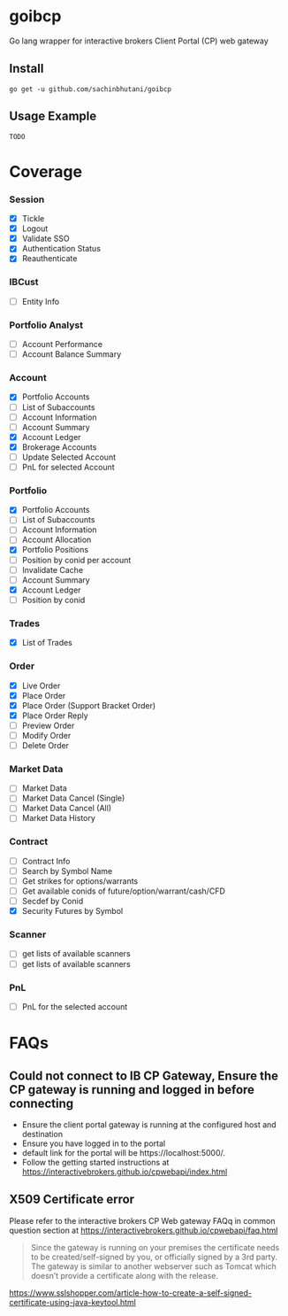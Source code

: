 # goibcp
Go lang wrapper for interactive brokers Client Portal (CP) web gateway

## Install
    go get -u github.com/sachinbhutani/goibcp

## Usage Example 
    TODO

# Coverage 
### Session
- [X] Tickle
- [x] Logout
- [x] Validate SSO
- [x] Authentication Status
- [X] Reauthenticate
### IBCust
- [ ] Entity Info
### Portfolio Analyst
- [ ] Account Performance 
- [ ] Account Balance Summary
### Account 
- [X] Portfolio Accounts
- [ ] List of Subaccounts 
- [ ] Account Information
- [ ] Account Summary 
- [X] Account Ledger
- [X] Brokerage Accounts
- [ ] Update Selected Account
- [ ] PnL for selected Account 
### Portfolio 
- [X] Portfolio Accounts
- [ ] List of Subaccounts 
- [ ] Account Information
- [ ] Account Allocation
- [X] Portfolio Positions
- [ ] Position by conid per account
- [ ] Invalidate Cache
- [ ] Account Summary
- [X] Account Ledger
- [ ] Position by conid 
### Trades
- [X] List of Trades
### Order 
- [X] Live Order 
- [X] Place Order 
- [X] Place Order (Support Bracket Order) 
- [X] Place Order Reply
- [ ] Preview Order 
- [ ] Modify Order 
- [ ] Delete Order 
### Market Data 
- [ ] Market Data 
- [ ] Market Data Cancel (Single) 
- [ ] Market Data Cancel (All)
- [ ] Market Data History
### Contract
- [ ] Contract Info 
- [ ] Search by Symbol Name
- [ ] Get strikes for options/warrants
- [ ] Get available conids of future/option/warrant/cash/CFD
- [ ] Secdef by Conid
- [X] Security Futures by Symbol
### Scanner 
- [ ] get lists of available scanners
- [ ] get lists of available scanners
### PnL
- [ ] PnL for the selected account


# FAQs

## Could not connect to IB CP Gateway, Ensure the CP gateway is running and logged in before connecting
- Ensure the client portal gateway is running at the configured host and destination
- Ensure you have logged in to the portal 
- default link for the portal will be https://localhost:5000/.
- Follow the getting started instructions at https://interactivebrokers.github.io/cpwebapi/index.html

## X509 Certificate error 

Please refer to the interactive brokers CP Web gateway FAQq in common question section at 
https://interactivebrokers.github.io/cpwebapi/faq.html

> Since the gateway is running on your premises the certificate needs to be created/self-signed by you, or officially signed by a 3rd party. The gateway is similar to another webserver such as Tomcat which doesn’t provide a certificate along with the release.

https://www.sslshopper.com/article-how-to-create-a-self-signed-certificate-using-java-keytool.html
